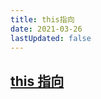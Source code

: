 ```yaml
---
title: this指向
date: 2021-03-26
lastUpdated: false
---
```


## [this 指向](https://juejin.cn/post/7138827972525424676)
